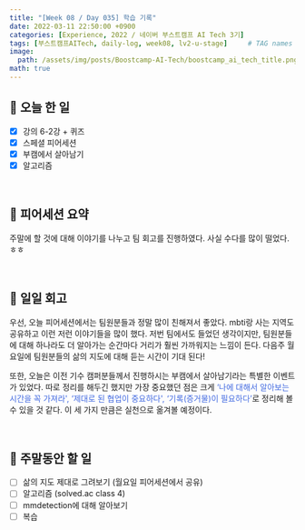 ```yaml
---
title: "[Week 08 / Day 035] 학습 기록"
date: 2022-03-11 22:50:00 +0900
categories: [Experience, 2022 / 네이버 부스트캠프 AI Tech 3기]
tags: [부스트캠프AITech, daily-log, week08, lv2-u-stage]     # TAG names should always be lowercase
image: 
  path: /assets/img/posts/Boostcamp-AI-Tech/boostcamp_ai_tech_title.png
math: true
---
```

## **📝 오늘 한 일**
- [x]  강의 6-2강 + 퀴즈
- [x]  스페셜 피어세션
- [x]  부캠에서 살아남기
- [x]  알고리즘

<br>

## **👥 피어세션 요약**
주말에 할 것에 대해 이야기를 나누고 팀 회고를 진행하였다. 사실 수다를 많이 떨었다. ㅎㅎ

<br>

## **🐾 일일 회고**
우선, 오늘 피어세션에서는 팀원분들과 정말 많이 친해져서 좋았다. mbti랑 사는 지역도 공유하고 이런 저런 이야기들을 많이 했다. 저번 팀에서도 들었던 생각이지만, 팀원분들에 대해 하나라도 더 알아가는 순간마다 거리가 훨씬 가까워지는 느낌이 든다. 다음주 월요일에 팀원분들의 삶의 지도에 대해 듣는 시간이 기대 된다!

또한, 오늘은 이전 기수 캠퍼분들께서 진행하시는 부캠에서 살아남기라는 특별한 이벤트가 있었다. 따로 정리를 해두긴 했지만 가장 중요했던 점은 크게 <span style="color: royalblue">‘나에 대해서 알아보는 시간을 꼭 가져라', ‘제대로 된 협업이 중요하다', ‘기록(증거물)이 필요하다’</span>로 정리해 볼 수 있을 것 같다. 이 세 가지 만큼은 실천으로 옮겨볼 예정이다.

<br>

## **🚀 주말동안 할 일**
- [ ]  삶의 지도 제대로 그려보기 (월요일 피어세션에서 공유)
- [ ]  알고리즘 (solved.ac class 4)
- [ ]  mmdetection에 대해 알아보기
- [ ]  복습